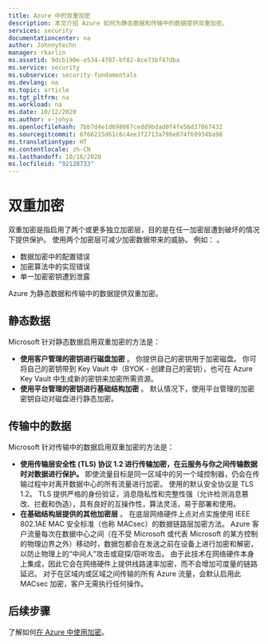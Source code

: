 ```yaml
---
title: Azure 中的双重加密
description: 本文介绍 Azure 如何为静态数据和传输中的数据提供双重加密。
services: security
documentationcenter: na
author: Johnnytechn
manager: rkarlin
ms.assetid: 9dcb190e-e534-4787-bf82-8ce73bf47dba
ms.service: security
ms.subservice: security-fundamentals
ms.devlang: na
ms.topic: article
ms.tgt_pltfrm: na
ms.workload: na
ms.date: 10/12/2020
ms.author: v-johya
ms.openlocfilehash: 7bb7d4e1d698867cedd9bdad0f4fe56d37867432
ms.sourcegitcommit: 6f66215d61c6c4ee3f2713a796e074f69934ba98
ms.translationtype: HT
ms.contentlocale: zh-CN
ms.lasthandoff: 10/16/2020
ms.locfileid: "92128733"
---
```

# <a name="double-encryption"></a>双重加密
双重加密是指启用了两个或更多独立加密层，目的是在任一加密层遭到破坏的情况下提供保护。 使用两个加密层可减少加密数据带来的威胁。 例如： 。

- 数据加密中的配置错误
- 加密算法中的实现错误
- 单一加密密钥遭到泄露

Azure 为静态数据和传输中的数据提供双重加密。

## <a name="data-at-rest"></a>静态数据
Microsoft 针对静态数据启用双重加密的方法是：

- **使用客户管理的密钥进行磁盘加密** 。 你提供自己的密钥用于加密磁盘。 你可将自己的密钥带到 Key Vault 中（BYOK - 创建自己的密钥），也可在 Azure Key Vault 中生成新的密钥来加密所需资源。
- **使用平台管理的密钥进行基础结构加密** 。  默认情况下，使用平台管理的加密密钥自动对磁盘进行静态加密。

## <a name="data-in-transit"></a>传输中的数据
Microsoft 针对传输中的数据启用双重加密的方法是：

- **使用传输层安全性 (TLS) 协议 1.2 进行传输加密，在云服务与你之间传输数据时对数据进行保护。** 即使流量目标是同一区域中的另一个域控制器，仍会在传输过程中对离开数据中心的所有流量进行加密。 使用的默认安全协议是 TLS 1.2。 TLS 提供严格的身份验证，消息隐私性和完整性强（允许检测消息篡改、拦截和伪造），具有良好的互操作性，算法灵活，易于部署和使用。
- **在基础结构层提供的其他加密层** 。 在底层网络硬件上点对点实施使用 IEEE 802.1AE MAC 安全标准（也称 MACsec）的数据链路层加密方法。 Azure 客户流量每次在数据中心之间（在不受 Microsoft 或代表 Microsoft 的某方控制的物理边界之外）移动时，数据包都会在发送之前在设备上进行加密和解密，以防止物理上的“中间人”攻击或窥探/窃听攻击。 由于此技术在网络硬件本身上集成，因此它会在网络硬件上提供线路速率加密，而不会增加可度量的链路延迟。 对于在区域内或区域之间传输的所有 Azure 流量，会默认启用此 MACsec 加密，客户无需执行任何操作。

## <a name="next-steps"></a>后续步骤
了解如何[在 Azure 中使用加密](encryption-overview.md)。

